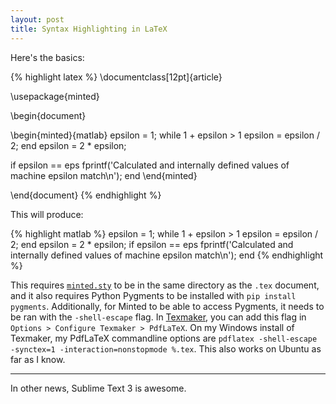 ```yaml
---
layout: post
title: Syntax Highlighting in LaTeX
---
```


Here's the basics:

{% highlight latex %}
\documentclass[12pt]{article}

\usepackage{minted}

\begin{document}

\begin{minted}{matlab}
epsilon = 1;
while 1 + epsilon > 1
    epsilon = epsilon / 2;
end
epsilon = 2 * epsilon;

if epsilon == eps
    fprintf('Calculated and internally defined values of machine epsilon match\n');
end
\end{minted}

\end{document}
{% endhighlight %}

This will produce:

{% highlight matlab %}
epsilon = 1;
while 1 + epsilon > 1
    epsilon = epsilon / 2;
end
epsilon = 2 * epsilon;
if epsilon == eps
    fprintf('Calculated and internally defined values of machine epsilon match\n');
end
{% endhighlight %}

This requires [`minted.sty`](https://github.com/gpoore/minted/blob/master/source/minted.sty) to be in the same directory as the `.tex` document, and it also requires Python Pygments to be installed with `pip install pygments`. Additionally, for Minted to be able to access Pygments, it needs to be ran with the `-shell-escape` flag. In [Texmaker](http://www.xm1math.net/texmaker/), you can add this flag in `Options > Configure Texmaker > PdfLaTeX`. On my Windows install of Texmaker, my PdfLaTeX commandline options are `pdflatex -shell-escape -synctex=1 -interaction=nonstopmode %.tex`. This also works on Ubuntu as far as I know.

<hr>

In other news, Sublime Text 3 is awesome.
